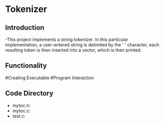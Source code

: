 # Tokenizer

## Introduction
  -This project implements a string tokenizer. In this particular implementation, a user-entered string is delimited by the ' ' character, 
   each resulting token is then inserted into a vector, which is then printed.
   
## Functionality
  #Creating Executable
  #Program Interaction
## Code Directory
  - mytoc.h:
  - mytoc.c:
  - test.c:

